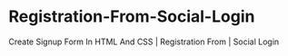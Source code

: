 # Registration-From-Social-Login
Create Signup Form In HTML And CSS | Registration From | Social Login
